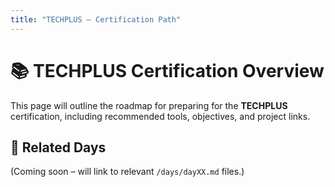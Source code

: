 ```yaml
---
title: "TECHPLUS – Certification Path"
---
```


# 📚 TECHPLUS Certification Overview

This page will outline the roadmap for preparing for the **TECHPLUS** certification, including recommended tools, objectives, and project links.

## 🔗 Related Days

(Coming soon – will link to relevant `/days/dayXX.md` files.)
